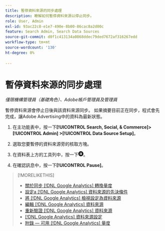```yaml
---
title: 暫停資料來源的同步處理
description: 瞭解如何暫停資料來源以停止同步。
role: User, Admin
exl-id: 93ac22c8-e1e7-490e-8b00-86cac8a2d00c
feature: Search Admin, Search Data Sources
source-git-commit: d0f1c413134a0868ddec79ded7672af316267edd
workflow-type: tm+mt
source-wordcount: '130'
ht-degree: 0%

---
```


# 暫停資料來源的同步處理

*僅限機構管理員（基礎角色）、Adobe帳戶管理員及管理員*

暫停資料來源會停止日後與該資料來源同步。 如果摘要目前正在同步，程式會先完成，讓Adobe Advertising中的資料為最新狀態。

1. 在主功能表中，按一下&#x200B;**[!UICONTROL Search, Social, & Commerce]> [!UICONTROL Admin] >[!UICONTROL Data Source Setup]**。

1. 選取您要暫停的資料來源旁的核取方塊。

1. 在資料表上方的工具列中，按一下![暫停](/help/search-social-commerce/assets/pause.png "暫停")。

1. 在確認訊息中，按一下&#x200B;**[!UICONTROL Pause]**。

>[!MORELIKETHIS]
>
>* [關於同步 [!DNL Google Analytics] 轉換量度](data-source-about.md)
>* [設定a [!DNL Google Analytics] 資料來源的先決條件](data-source-prerequisites.md)
>* [將 [!DNL Google Analytics] 檢視設定為資料來源](data-source-configure.md)
>* [編輯 [!DNL Google Analytics] 資料來源](data-source-edit.md)
>* [重新驗證 [!DNL Google Analytics] 資料來源](data-source-reauthenticate.md)
>* [[!DNL Google Analytics] 資料來源設定](data-source-settings.md)
>* [附錄 — 可用 [!DNL Google Analytics] 量度](data-source-ga-metrics.md)
